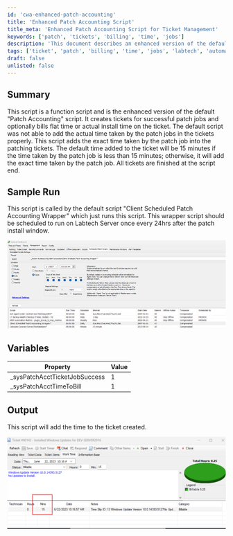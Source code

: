 ```yaml
---
id: 'cwa-enhanced-patch-accounting'
title: 'Enhanced Patch Accounting Script'
title_meta: 'Enhanced Patch Accounting Script for Ticket Management'
keywords: ['patch', 'tickets', 'billing', 'time', 'jobs']
description: 'This document describes an enhanced version of the default Patch Accounting script that creates tickets for successful patch jobs and accurately bills for the time taken. It improves upon the original script by ensuring that the actual time taken by the patch jobs is recorded in the tickets, providing a more precise billing process.'
tags: ['ticket', 'patch', 'billing', 'time', 'jobs', 'labtech', 'automation']
draft: false
unlisted: false
---
```

## Summary

This script is a function script and is the enhanced version of the default "Patch Accounting" script. It creates tickets for successful patch jobs and optionally bills flat time or actual install time on the ticket. The default script was not able to add the actual time taken by the patch jobs in the tickets properly. This script adds the exact time taken by the patch job into the patching tickets. The default time added to the ticket will be 15 minutes if the time taken by the patch job is less than 15 minutes; otherwise, it will add the exact time taken by the patch job. All tickets are finished at the script end.

## Sample Run

This script is called by the default script "Client Scheduled Patch Accounting Wrapper" which just runs this script. This wrapper script should be scheduled to run on Labtech Server once every 24hrs after the patch install window.

![Sample Run Image](../../../static/img/Patch-Accounting/image_1.png)

## Variables

| Property                      | Value |
|-------------------------------|-------|
| _sysPatchAcctTicketJobSuccess | 1     |
| _sysPatchAcctTimeToBill       | 1     |

## Output

This script will add the time to the ticket created.

![Output Image](../../../static/img/Patch-Accounting/image_2.png)



